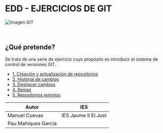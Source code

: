 # EDD - EJERCICIOS DE GIT

![Imagen GIT](imagenes/GIT.png)

<br>

## ¿Qué pretende?
Se trata de una serie de ejercicio cuyo propósito es introducir el sistema de control de versiones GIT.

* [1. Creación y actualización de repositorios](1_CreacioActualitzacio.md)
* [2. Historial de cambios](2_ManejoHistorial.md)
* [3. Deshacer cambios](3_DeshacerCambios.md)
* [4. Ramas](4_GestionRamas.md)
* [5. Repositorios remotos](5_RepositorioRemoto.md)



|Autor|IES|
|-----|---|
|Manuel Cuevas|IES Jaume II El Just|
|Pau Mahiques Garcia|

